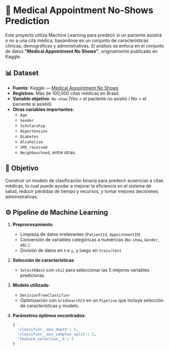# 🏥 Medical Appointment No-Shows Prediction

Este proyecto utiliza Machine Learning para predecir si un paciente asistirá o no a una cita médica, basándose en un conjunto de características clínicas, demográficas y administrativas. El análisis se enfoca en el conjunto de datos **"Medical Appointment No Shows"**, originalmente publicado en Kaggle.

## 📊 Dataset

- **Fuente**: Kaggle — [Medical Appointment No Shows](https://www.kaggle.com/joniarroba/noshowappointments)
- **Registros**: Más de 100,000 citas médicas en Brasil.
- **Variable objetivo**: `No-show` (Yes = el paciente no asistió / No = el paciente sí asistió)
- **Otras variables importantes**:
  - `Age`
  - `Gender`
  - `Scholarship`
  - `Hipertension`
  - `Diabetes`
  - `Alcoholism`
  - `SMS_received`
  - `Neighbourhood`, entre otras.

## 🎯 Objetivo

Construir un modelo de clasificación binaria para predecir ausencias a citas médicas, lo cual puede ayudar a mejorar la eficiencia en el sistema de salud, reducir pérdidas de tiempo y recursos, y tomar mejores decisiones administrativas.

## ⚙️ Pipeline de Machine Learning

1. **Preprocesamiento**:
   - Limpieza de datos irrelevantes (`PatientId`, `AppointmentID`)
   - Conversión de variables categóricas a numéricas (`No-show`, `Gender`, etc.)
   - División de datos en `X` e `y`, y luego en `train/test`

2. **Selección de características**:
   - `SelectKBest` con `chi2` para seleccionar las 5 mejores variables predictoras.

3. **Modelo utilizado**:
   - `DecisionTreeClassifier`
   - Optimización con `GridSearchCV` en un `Pipeline` que incluye selección de características y modelo.

4. **Parámetros óptimos encontrados**:
   ```python
   {
     'classifier__max_depth': 5,
     'classifier__min_samples_split': 2,
     'feature_selection__k': 5
   }
